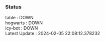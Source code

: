 ### Status


table : DOWN  
hogwarts : DOWN  
icy-bot : DOWN  
Latest Update : 2024-02-05 22:08:12.378232

